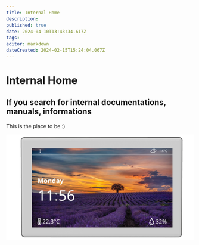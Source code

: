 ```yaml
---
title: Internal Home
description: 
published: true
date: 2024-04-10T13:43:34.617Z
tags: 
editor: markdown
dateCreated: 2024-02-15T15:24:04.067Z
---
```


# Internal Home

## If you search for internal documentations, manuals, informations


This is the place to be :)

![m-touch-displays-white.webp](/m-touch-displays-white.webp)